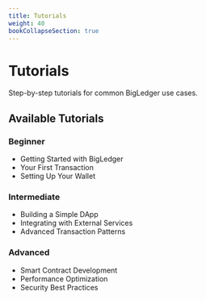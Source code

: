 ```yaml
---
title: Tutorials
weight: 40
bookCollapseSection: true
---
```


# Tutorials

Step-by-step tutorials for common BigLedger use cases.

## Available Tutorials

### Beginner
- Getting Started with BigLedger
- Your First Transaction
- Setting Up Your Wallet

### Intermediate
- Building a Simple DApp
- Integrating with External Services
- Advanced Transaction Patterns

### Advanced
- Smart Contract Development
- Performance Optimization
- Security Best Practices